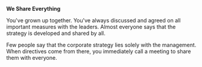 **We Share Everything**

You've grown up together. You've always discussed and agreed on all important measures with the leaders. Almost everyone says that the strategy is developed and shared by all.

Few people say that the corporate strategy lies solely with the management. When directives come from there, you immediately call a meeting to share them with everyone.
